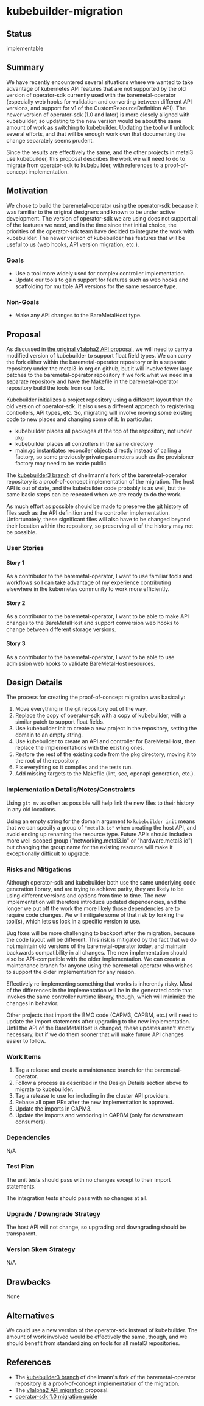 # kubebuilder-migration

## Status

implementable

## Summary

We have recently encountered several situations where we wanted to
take advantage of kubernetes API features that are not supported by
the old version of operator-sdk currently used with the
baremetal-operator (especially web hooks for validation and converting
between different API versions, and support for v1 of the
CustomResourceDefinition API).  The newer version of operator-sdk (1.0
and later) is more closely aligned with kubebuilder, so updating to
the new version would be about the same amount of work as switching to
kubebuilder. Updating the tool will unblock several efforts, and that
will be enough work own that documenting the change separately seems
prudent.

Since the results are effectively the same, and the other projects in
metal3 use kubebuilder, this proposal describes the work we will need
to do to migrate from operator-sdk to kubebuilder, with references to
a proof-of-concept implementation.

## Motivation

We chose to build the baremetal-operator using the operator-sdk
because it was familiar to the original designers and known to be
under active development. The version of operator-sdk we are using
does not support all of the features we need, and in the time since
that initial choice, the priorities of the operator-sdk team have
decided to integrate the work with kubebuilder. The newer version of
kubebuilder has features that will be useful to us (web hooks, API
version migration, etc.).

### Goals

- Use a tool more widely used for complex controller implementation.
- Update our tools to gain support for features such as web hooks and
  scaffolding for multiple API versions for the same resource type.

### Non-Goals

- Make any API changes to the BareMetalHost type.

## Proposal

As discussed in [the original v1alpha2 API
proposal](https://github.com/metal3-io/metal3-docs/pull/101/), we will
need to carry a modified version of kubebuilder to support float field
types.  We can carry the fork either within the baremetal-operator
repository or in a separate repository under the metal3-io org on
github, but it will involve fewer large patches to the
baremetal-operator repository if we fork what we need in a separate
repository and have the Makefile in the baremetal-operator repository
build the tools from our fork.

Kubebuilder initializes a project repository using a different layout
than the old version of operator-sdk. It also uses a different
approach to registering controllers, API types, etc. So, migrating
will involve moving some existing code to new places and changing some
of it. In particular:

- kubebuilder places all packages at the top of the repository, not
  under `pkg`
- kubebuilder places all controllers in the same directory
- main.go instantiates reconciler objects directly instead of calling
  a factory, so some previously private parameters such as the
  provisioner factory may need to be made public

The [kubebuilder3
branch](https://github.com/dhellmann/baremetal-operator/tree/kubebuilder3)
of dhellmann's fork of the baremetal-operator repository is a
proof-of-concept implementation of the migration. The host API is out
of date, and the kubebuilder code probably is as well, but the same
basic steps can be repeated when we are ready to do the work.

As much effort as possible should be made to preserve the git history
of files such as the API definition and the controller
implementation. Unfortunately, these significant files will also have
to be changed beyond their location within the repository, so
preserving all of the history may not be possible.

### User Stories

#### Story 1

As a contributor to the baremetal-operator, I want to use familiar
tools and workflows so I can take advantage of my experience
contributing elsewhere in the kubernetes community to work more
efficiently.

#### Story 2

As a contributor to the baremetal-operator, I want to be able to make
API changes to the BareMetalHost and support conversion web hooks to
change between different storage versions.

#### Story 3

As a contributor to the baremetal-operator, I want to be able to use
admission web hooks to validate BareMetalHost resources.

## Design Details

The process for creating the proof-of-concept migration was basically:

1. Move everything in the git repository out of the way.
2. Replace the copy of operator-sdk with a copy of kubebuilder, with a
   similar patch to support float fields.
3. Use kubebuilder init to create a new project in the repository,
   setting the domain to an empty string.
4. Use kubebuilder to create an API and controller for BareMetalHost,
   then replace the implementations with the existing ones.
5. Restore the rest of the existing code from the pkg directory,
   moving it to the root of the repository.
6. Fix everything so it compiles and the tests run.
7. Add missing targets to the Makefile (lint, sec, openapi generation,
   etc.).

### Implementation Details/Notes/Constraints

Using `git mv` as often as possible will help link the new files to
their history in any old locations.

Using an empty string for the domain argument to `kubebuilder init`
means that we can specify a group of `"metal3.io"` when creating the
host API, and avoid ending up renaming the resource type. Future APIs
should include a more well-scoped group ("networking.metal3.io" or
"hardware.metal3.io") but changing the group name for the existing
resource will make it exceptionally difficult to upgrade.

### Risks and Mitigations

Although operator-sdk and kubebuilder both use the same underlying
code generation library, and are trying to achieve parity, they are
likely to be using different versions and options from time to
time. The new implementation will therefore introduce updated
dependencies, and the longer we put off the work the more likely those
dependencies are to require code changes. We will mitigate some of
that risk by forking the tool(s), which lets us lock in a specific
version to use.

Bug fixes will be more challenging to backport after the migration,
because the code layout will be different. This risk is mitigated by
the fact that we do not maintain old versions of the
baremetal-operator today, and maintain backwards compatibility in all
changes. The new implementation should also be API-compatible with the
older implementation. We can create a maintenance branch for anyone
using the baremetal-operator who wishes to support the older
implementation for any reason.

Effectively re-implementing something that works is inherently risky.
Most of the differences in the implementation will be in the generated
code that invokes the same controller runtime library, though, which
will minimize the changes in behavior.

Other projects that import the BMO code (CAPM3, CAPBM, etc.) will need
to update the import statements after upgrading to the new
implementation. Until the API of the BareMetalHost is changed, these
updates aren't strictly necessary, but if we do them sooner that will
make future API changes easier to follow.

### Work Items

1. Tag a release and create a maintenance branch for the
   baremetal-operator.
2. Follow a process as described in the Design Details section above
   to migrate to kubebuilder.
3. Tag a release to use for including in the cluster API providers.
4. Rebase all open PRs after the new implementation is approved.
5. Update the imports in CAPM3.
6. Update the imports and vendoring in CAPBM (only for downstream
   consumers).

### Dependencies

N/A

### Test Plan

The unit tests should pass with no changes except to their import
statements.

The integration tests should pass with no changes at all.

### Upgrade / Downgrade Strategy

The host API will not change, so upgrading and downgrading should be
transparent.

### Version Skew Strategy

N/A

## Drawbacks

None

## Alternatives

We could use a new version of the operator-sdk instead of
kubebuilder. The amount of work involved would be effectively the
same, though, and we should benefit from standardizing on tools for
all metal3 repositories.

## References

- The [kubebuilder3
  branch](https://github.com/dhellmann/baremetal-operator/tree/kubebuilder3)
  of dhellmann's fork of the baremetal-operator repository is a
  proof-of-concept implementation of the migration.
- The [v1alpha2 API
  migration](https://github.com/metal3-io/metal3-docs/pull/101)
  proposal.
- [operator-sdk 1.0 migration guide](https://sdk.operatorframework.io/docs/building-operators/golang/project_migration_guide/)
